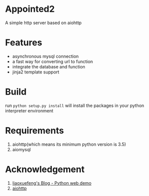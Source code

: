 # Appointed2
A simple http server based on aiohttp
# Features
- asynchronous mysql connection
- a fast way for converting url to function
- integrate the database and function
- jinja2 template support
# Build
run `python setup.py install` will install the packages in your python interpreter environment
# Requirements
1. aiohttp(which means its minimum python version is 3.5)
2. aiomysql
# Acknowledgement
1. [liaoxuefeng's Blog - Python web demo](https://www.liaoxuefeng.com/)
2. [aiohttp](https://aiohttp.readthedocs.io)